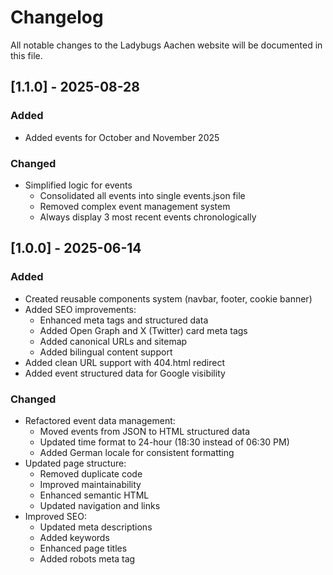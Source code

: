 # Changelog

All notable changes to the Ladybugs Aachen website will be documented in this file.

## [1.1.0] - 2025-08-28

### Added
- Added events for October and November 2025

### Changed
- Simplified logic for events
  - Consolidated all events into single events.json file
  - Removed complex event management system
  - Always display 3 most recent events chronologically

## [1.0.0] - 2025-06-14

### Added
- Created reusable components system (navbar, footer, cookie banner)
- Added SEO improvements:
  - Enhanced meta tags and structured data
  - Added Open Graph and X (Twitter) card meta tags
  - Added canonical URLs and sitemap
  - Added bilingual content support
- Added clean URL support with 404.html redirect
- Added event structured data for Google visibility

### Changed
- Refactored event data management:
  - Moved events from JSON to HTML structured data
  - Updated time format to 24-hour (18:30 instead of 06:30 PM)
  - Added German locale for consistent formatting
- Updated page structure:
  - Removed duplicate code
  - Improved maintainability
  - Enhanced semantic HTML
  - Updated navigation and links
- Improved SEO:
  - Updated meta descriptions
  - Added keywords
  - Enhanced page titles
  - Added robots meta tag
